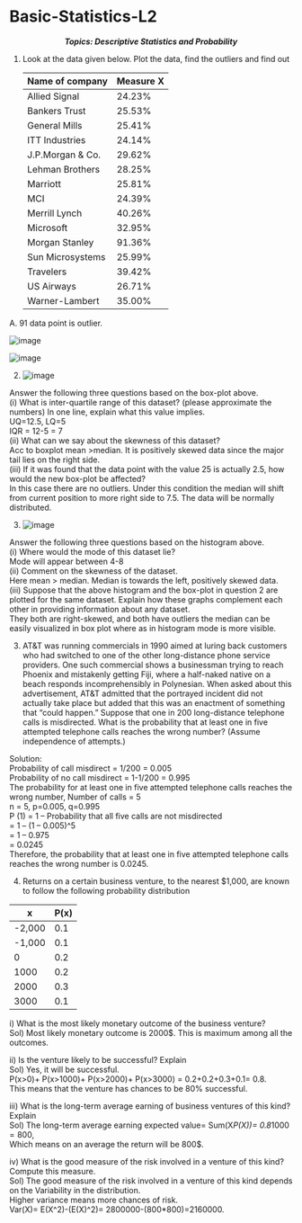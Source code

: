# Basic-Statistics-L2
_**<p align = "center">Topics: Descriptive Statistics and Probability</p>**_

1. Look at the data given below. Plot the data, find the outliers and find out

   | Name of company | Measure X |
   | --------------- | --------- |
   | Allied Signal | 24.23% |
   | Bankers Trust | 25.53% |
   | General Mills | 25.41% |
   | ITT Industries | 24.14% |
   | J.P.Morgan &amp; Co. | 29.62% |
   | Lehman Brothers | 28.25% |
   | Marriott | 25.81% |
   | MCI | 24.39% |
   | Merrill Lynch | 40.26% |
   | Microsoft | 32.95% |
   | Morgan Stanley | 91.36% |
   | Sun Microsystems | 25.99% |
   | Travelers | 39.42% |
   | US Airways | 26.71% |
   | Warner-Lambert | 35.00% |

A. 91 data point is outlier.

![image](https://github.com/user-attachments/assets/ee20f111-9246-414d-be7f-467181bf7de8)

![image](https://github.com/user-attachments/assets/84890a58-98c6-4ecb-8d42-32a6a2a02acc)

2. ![image](https://github.com/user-attachments/assets/21044d4f-058e-45e2-a493-44eb88278a49)

Answer the following three questions based on the box-plot above.
<br/>
(i)	What is inter-quartile range of this dataset? (please approximate the numbers) In one line, explain what this value implies.
<br/>
UQ=12.5, LQ=5
<br/>
IQR = 12-5 = 7
<br/>
(ii)	What can we say about the skewness of this dataset?
<br/>
Acc to boxplot mean >median. It is positively skewed data since the major tail lies on the right side.
<br/>
(iii)	If it was found that the data point with the value 25 is actually 2.5, how would the new box-plot be affected?
<br/>
In this case there are no outliers. Under this condition the median will shift from current position to more right side to 7.5. The data will be normally distributed.
<br/>

3. ![image](https://github.com/user-attachments/assets/6e05196d-7a11-4921-80da-074e4a6d5da0)

Answer the following three questions based on the histogram above.
<br/>
(i)	Where would the mode of this dataset lie?
<br/>
Mode will appear between 4-8
<br/>
(ii)	Comment on the skewness of the dataset.
<br/>
Here mean > median. Median is towards the left, positively skewed data.
<br/>
(iii)	Suppose that the above histogram and the box-plot in question 2 are plotted for the same dataset. Explain how these graphs complement each other in providing information about any dataset. 
<br/>
They both are right-skewed, and both have outliers the median can be easily visualized in box plot where as in histogram mode is more visible.
<br/>

3.	AT&T was running commercials in 1990 aimed at luring back customers who had switched to one of the other long-distance phone service providers. One such commercial shows a businessman trying to reach Phoenix and mistakenly getting Fiji, where a half-naked native on a beach responds incomprehensibly in Polynesian. When asked about this advertisement, AT&T admitted that the portrayed incident did not actually take place but added that this was an enactment of something that “could happen.” Suppose that one in 200 long-distance telephone calls is misdirected. What is the probability that at least one in five attempted telephone calls reaches the wrong number? (Assume independence of attempts.)

Solution:
<br/>
Probability of call misdirect = 1/200 = 0.005
<br/>
Probability of no call misdirect = 1-1/200 = 0.995
<br/>
The probability for at least one in five attempted telephone calls reaches the wrong number, Number of calls = 5
<br/>
n = 5, p=0.005, q=0.995
<br/>
P (1) = 1 – Probability that all five calls are not misdirected
<br/>
         = 1 – (1 – 0.005)^5
         <br/>
         = 1 – 0.975
         <br/>
         = 0.0245
<br/>
Therefore, the probability that at least one in five attempted telephone calls reaches the wrong number is 0.0245.
<br/>

4.	Returns on a certain business venture, to the nearest $1,000, are known to follow the following probability distribution
   
| x |	P(x) |
| ----- | ----- |
| -2,000 | 0.1 |
| -1,000 | 0.1 |
| 0 | 0.2 |
| 1000 |	0.2 |
| 2000 |	0.3 |
| 3000 |	0.1 |

i) What is the most likely monetary outcome of the business venture?
<br/>
Sol) Most likely monetary outcome is 2000$. This is maximum among all the outcomes.

ii) Is the venture likely to be successful? Explain
<br/>
Sol) Yes, it will be successful.
<br/>
P(x>0)+ P(x>1000)+ P(x>2000)+ P(x>3000) = 0.2+0.2+0.3+0.1= 0.8.
<br/>
This means that the venture has chances to be 80% successful.
<br/>

iii) What is the long-term average earning of business ventures of this kind? Explain
<br/>
Sol) The long-term average earning expected value= Sum(X*P(X))= 0.8*1000$=800$,
<br/>
Which means on an average the return will be 800$.
<br/>

iv) What is the good measure of the risk involved in a venture of this kind? Compute this measure.
<br/>
Sol) The good measure of the risk involved in a venture of this kind depends on the Variability in the distribution.
<br/>
Higher variance means more chances of risk.
<br/>
Var(X)= E(X^2)-(E(X)^2)= 2800000-(800*800)=2160000.







